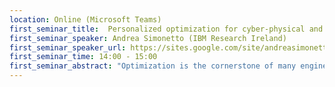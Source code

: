 ```yaml
---
location: Online (Microsoft Teams)
first_seminar_title:  Personalized optimization for cyber-physical and social systems
first_seminar_speaker: Andrea Simonetto (IBM Research Ireland)
first_seminar_speaker_url: https://sites.google.com/site/andreasimonettopersonalwebsite/
first_seminar_time: 14:00 - 15:00
first_seminar_abstract: "Optimization is the cornerstone of many engineering systems and cyber-physical systems including smart homes, energy grids, and intelligent transportation systems. In many situations however, state-of-the-art optimization algorithms may fail to provide acceptable (and feasible) solutions e.g. because of the scale of the problem, because the problem is continuously changing in time, or because the problem is ill-posed (i.e., depends on a cost function that is unknown).</br>In this talk, I will focus on how to build an online algorithm to solve a time-varying optimization problem with an objective that comprises a known time-varying cost and an unknown function. This problem structure arises in cyber-physical and social systems where the known function captures time-varying engineering costs, and the unknown function models user’s satisfaction; in this context, the objective is to strike a balance between given performance metrics and user’s satisfaction that has to be learn online and concurrently with the execution of the optimization algorithm. I will then touch upon applications in this area stemming from smart energy grids and vehicle control."
---
```

